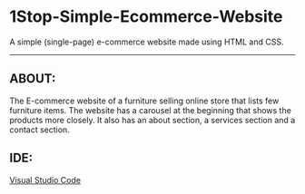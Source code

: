 # 1Stop-Simple-Ecommerce-Website

A simple (single-page) e-commerce website made using HTML and CSS.

---
## ABOUT:

The E-commerce website of a furniture selling online store that lists few furniture items. The website has a carousel at the beginning that shows the products more closely.
 It also has an about section, a services section and a contact section.

## IDE:

[Visual Studio Code](https://code.visualstudio.com/Download)  

